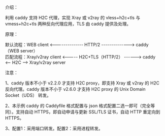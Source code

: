 介绍：

利用 caddy 支持 H2C 代理，实现 Xray 或 v2ray 的 vless+h2c+tls 与 vmess+h2c+tls 两种反向代理应用，TLS 由 caddy 提供及处理。

原理：

默认流程：WEB client <-------------- HTTP/2 --------------> caddy（WEB server）  
匹配流程：Xray/v2ray client <----- H2C+TLS（HTTP/2） ------> caddy <-- H2C --> Xray/v2ray server

注意：

1、caddy 版本不小于 v2.2.0 才支持 H2C proxy，即支持 Xray 或 v2ray 的 H2C 反向代理。caddy 版本不小于 v2.6.0 才支持 H2C proxy 的 Unix Domain Socket（UDS） 转发。

2、本示例 caddy 的 Caddyfile 格式配置与 json 格式配置二选一即可（完全等同）。支持自动 HTTPS，即自动申请与更新 SSL/TLS 证书，自动 HTTP 重定向到 HTTPS。

3、配置1：采用端口转发。配置2：采用进程转发。
